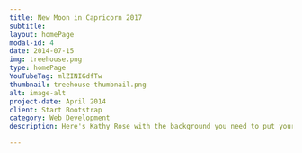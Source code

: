 ```yaml
---
title: New Moon in Capricorn 2017
subtitle: 
layout: homePage
modal-id: 4
date: 2014-07-15
img: treehouse.png
type: homePage
YouTubeTag: mlZINIGdfTw
thumbnail: treehouse-thumbnail.png
alt: image-alt
project-date: April 2014
client: Start Bootstrap
category: Web Development
description: Here's Kathy Rose with the background you need to put your needs into focus.

---
```

